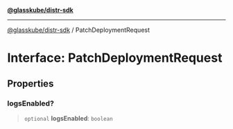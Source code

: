 [**@glasskube/distr-sdk**](../README.md)

---

[@glasskube/distr-sdk](../README.md) / PatchDeploymentRequest

# Interface: PatchDeploymentRequest

## Properties

### logsEnabled?

> `optional` **logsEnabled**: `boolean`

